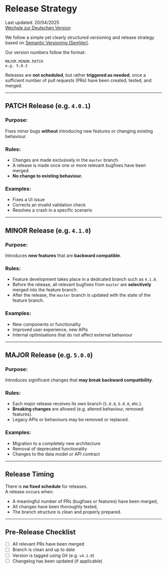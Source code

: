 # Release Strategy  
Last updated: 20/04/2025  
[Wechsle zur Deutschen Version](Releasestrategy.md)

We follow a simple yet clearly structured versioning and release strategy based on [Semantic Versioning (SemVer)](https://semver.org/lang/en/).

Our version numbers follow the format:

```
MAJOR.MINOR.PATCH
e.g. 5.0.3
```

Releases are **not scheduled**, but rather **triggered as needed**, once a sufficient number of pull requests (PRs) have been created, tested, and merged.

---

## PATCH Release (e.g. `4.0.1`)

### Purpose:
Fixes minor bugs **without** introducing new features or changing existing behaviour.

### Rules:
- Changes are made exclusively in the `master` branch.
- A release is made once one or more relevant bugfixes have been merged.
- **No change to existing behaviour.**

### Examples:
- Fixes a UI issue
- Corrects an invalid validation check
- Resolves a crash in a specific scenario

---

## MINOR Release (e.g. `4.1.0`)

### Purpose:
Introduces **new features** that are **backward compatible**.

### Rules:
- Feature development takes place in a dedicated branch such as `4.1.0`.
- Before the release, all relevant bugfixes from `master` are **selectively** merged into the feature branch.
- After the release, the `master` branch is updated with the state of the feature branch.

### Examples:
- New components or functionality
- Improved user experience, new APIs
- Internal optimisations that do not affect external behaviour

---

## MAJOR Release (e.g. `5.0.0`)

### Purpose:
Introduces significant changes that **may break backward compatibility**.

### Rules:
- Each major release receives its own branch (`5.0.0`, `6.0.0`, etc.).
- **Breaking changes** are allowed (e.g. altered behaviour, removed features).
- Legacy APIs or behaviours may be removed or replaced.

### Examples:
- Migration to a completely new architecture
- Removal of deprecated functionality
- Changes to the data model or API contract

---

## Release Timing

There is **no fixed schedule** for releases.  
A release occurs when:

- A meaningful number of PRs (bugfixes or features) have been merged,
- All changes have been thoroughly tested,
- The branch structure is clean and properly prepared.

---

## Pre-Release Checklist

- [ ] All relevant PRs have been merged
- [ ] Branch is clean and up to date
- [ ] Version is tagged using Git (e.g. `v4.1.0`)
- [ ] Changelog has been updated (if applicable)
